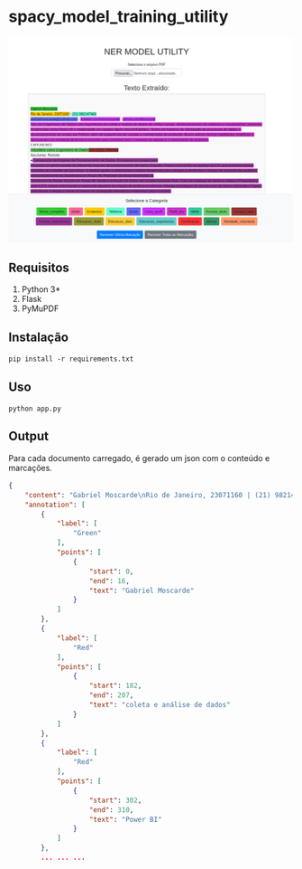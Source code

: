 # spacy_model_training_utility

<img src="screenshot.png">

## Requisitos

1. Python 3*
2. Flask
3. PyMuPDF

## Instalação
```
pip install -r requirements.txt
```

## Uso
```
python app.py
```

## Output
Para cada documento carregado, é gerado um json com o conteúdo e marcações.

```json
{
    "content": "Gabriel Moscarde\nRio de Janeiro, 23071160 | (21) 982147469\ngabrielmoscarde@outlook.com | linkedin.com/in/moscarde/  | github.com/Moscarde\n ... ... ...",
    "annotation": [
        {
            "label": [
                "Green"
            ],
            "points": [
                {
                    "start": 0,
                    "end": 16,
                    "text": "Gabriel Moscarde"
                }
            ]
        },
        {
            "label": [
                "Red"
            ],
            "points": [
                {
                    "start": 182,
                    "end": 207,
                    "text": "coleta e análise de dados"
                }
            ]
        },
        {
            "label": [
                "Red"
            ],
            "points": [
                {
                    "start": 302,
                    "end": 310,
                    "text": "Power BI"
                }
            ]
        },
        ... ... ...

```
